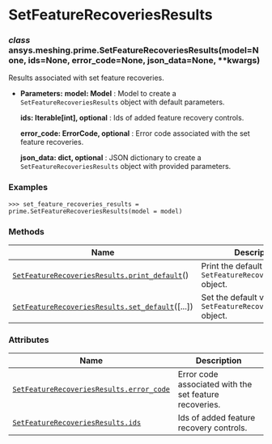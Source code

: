 # SetFeatureRecoveriesResults



### *class* ansys.meshing.prime.SetFeatureRecoveriesResults(model=None, ids=None, error_code=None, json_data=None, \*\*kwargs)

Results associated with set feature recoveries.

* **Parameters:**
  **model: Model**
  : Model to create a `SetFeatureRecoveriesResults` object with default parameters.

  **ids: Iterable[int], optional**
  : Ids of added feature recovery controls.

  **error_code: ErrorCode, optional**
  : Error code associated with the set feature recoveries.

  **json_data: dict, optional**
  : JSON dictionary to create a `SetFeatureRecoveriesResults` object with provided parameters.

### Examples

```pycon
>>> set_feature_recoveries_results = prime.SetFeatureRecoveriesResults(model = model)
```

<!-- !! processed by numpydoc !! -->

### Methods

| Name | Description |
|-----------------------------------------------------------------------------------------------------------------------------------------------------------------------------------|---------------------------------------------------------------------|
| [`SetFeatureRecoveriesResults.print_default`](ansys.meshing.prime.SetFeatureRecoveriesResults.print_default.md#ansys.meshing.prime.SetFeatureRecoveriesResults.print_default)()   | Print the default values of `SetFeatureRecoveriesResults` object.   |
| [`SetFeatureRecoveriesResults.set_default`](ansys.meshing.prime.SetFeatureRecoveriesResults.set_default.md#ansys.meshing.prime.SetFeatureRecoveriesResults.set_default)([...])    | Set the default values of the `SetFeatureRecoveriesResults` object. |

### Attributes

| Name | Description |
|------------------------------------------------------------------------------------------------------------------------------------------------------------------------|----------------------------------------------------------|
| [`SetFeatureRecoveriesResults.error_code`](ansys.meshing.prime.SetFeatureRecoveriesResults.error_code.md#ansys.meshing.prime.SetFeatureRecoveriesResults.error_code)   | Error code associated with the set feature recoveries.   |
| [`SetFeatureRecoveriesResults.ids`](ansys.meshing.prime.SetFeatureRecoveriesResults.ids.md#ansys.meshing.prime.SetFeatureRecoveriesResults.ids)                        | Ids of added feature recovery controls.                  |

